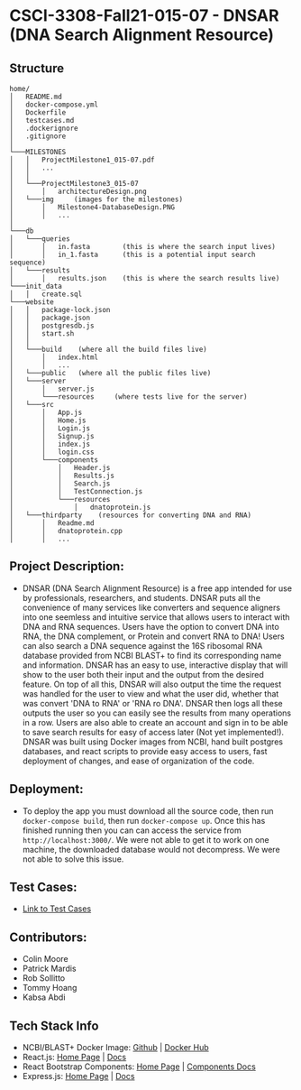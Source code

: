 # CSCI-3308-Fall21-015-07 - DNSAR (DNA Search Alignment Resource)

## Structure
```
home/
│   README.md
│   docker-compose.yml
│   Dockerfile
│   testcases.md
│   .dockerignore
│   .gitignore
│
└───MILESTONES
│   │   ProjectMilestone1_015-07.pdf
│   │   ...
│   │
│   └───ProjectMilestone3_015-07
│       │   architectureDesign.png
│   └───img     (images for the milestones)
│       │   Milestone4-DatabaseDesign.PNG
│       │   ...
│   
└───db
│   └───queries
│       │   in.fasta        (this is where the search input lives)
│       │   in_1.fasta      (this is a potential input search sequence)
│   └───results
│       │   results.json    (this is where the search results live)
└───init_data
│   │   create.sql
└───website
│   │   package-lock.json
│   │   package.json
│   │   postgresdb.js
│   │   start.sh
│   │
│   └───build    (where all the build files live)
│       │   index.html
│       │   ... 
│   └───public   (where all the public files live)
│   └───server
│       │   server.js
│       └───resources     (where tests live for the server)
│   └───src
│       │   App.js
│       │   Home.js
│       │   Login.js
│       │   Signup.js
│       │   index.js
│       │   login.css
│       └───components
│           │   Header.js
│           │   Results.js
│           │   Search.js
│           │   TestConnection.js
│           └───resources
│               │   dnatoprotein.js
│   └───thirdparty    (resources for converting DNA and RNA)
│       │   Readme.md
│       │   dnatoprotein.cpp
│       │   ...
```

## Project Description:
- DNSAR (DNA Search Alignment Resource) is a free app intended for use by professionals, researchers, and students. DNSAR puts all the convenience of many services like converters and sequence aligners into one seemless and intuitive service that allows users to interact with DNA and RNA sequences. Users have the option to convert DNA into RNA, the DNA complement, or Protein and convert RNA to DNA! Users can also search a DNA sequence against the 16S ribosomal RNA database provided from NCBI BLAST+ to find its corresponding name and information. DNSAR has an easy to use, interactive display that will show to the user both their input and the output from the desired feature. On top of all this, DNSAR will also output the time the request was handled for the user to view and what the user did, whether that was convert 'DNA to RNA' or 'RNA ro DNA'. DNSAR then logs all these outputs the user so you can easily see the results from many operations in a row. Users are also able to create an account and sign in to be able to save search results for easy of access later (Not yet implemented!). DNSAR was built using Docker images from NCBI, hand built postgres databases, and react scripts to provide easy access to users, fast deployment of changes, and ease of organization of the code.

## Deployment:
- To deploy the app you must download all the source code, then run `docker-compose build`, then run `docker-compose up`. Once this has finished running then you can can access the service from `http://localhost:3000/`. We were not able to get it to work on one machine, the downloaded database would not decompress. We were not able to solve this issue.

## Test Cases: 
- [Link to Test Cases](https://github.com/CU-CSCI-3308-Fall-2021/CSCI-3308-Fall21-015-07/blob/main/testcases.md)

## Contributors:
- Colin Moore
- Patrick Mardis
- Rob Sollitto
- Tommy Hoang
- Kabsa Abdi

## Tech Stack Info
- NCBI/BLAST+ Docker Image: [Github](https://github.com/ncbi/blast_plus_docs) | [Docker Hub](https://hub.docker.com/r/ncbi/blast)
- React.js: [Home Page](https://reactjs.org) | [Docs](https://reactjs.org/docs/getting-started.html)
- React Bootstrap Components: [Home Page](https://react-bootstrap.github.io) | [Components Docs](https://react-bootstrap.github.io/components/alerts)
- Express.js: [Home Page](https://expressjs.com) | [Docs](https://expressjs.com/en/4x/api.html)
